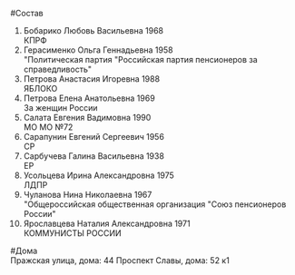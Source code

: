 #Состав
1. Бобарико Любовь Васильевна 1968   
    КПРФ
2. Герасименко Ольга Геннадьевна 1958   
    "Политическая партия "Российская партия пенсионеров за справедливость"
3. Петрова Анастасия Игоревна 1988   
    ЯБЛОКО
4. Петрова Елена Анатольевна 1969   
    За женщин России
5. Салата Евгения Вадимовна 1990   
    МО МО №72
6. Сарапунин Евгений Сергеевич 1956   
    СР
7. Сарбучева Галина Васильевна 1938   
    ЕР
8. Усольцева Ирина Александровна 1975   
    ЛДПР
9. Чуланова Нина Николаевна 1967   
    "Общероссийская общественная организация "Союз пенсионеров России"
10. Ярославцева Наталия Александровна 1971   
    КОММУНИСТЫ РОССИИ

#Дома  
Пражская улица, дома: 44 Проспект Славы, дома: 52 к1

